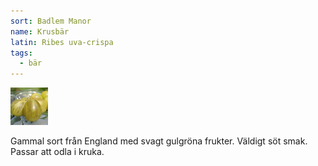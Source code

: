 ```yaml
---
sort: Badlem Manor
name: Krusbär
latin: Ribes uva-crispa
tags:
  - bär
---
```


<img src="/img/ribes-uva-crispa-badlem-manor.jpg" width="60" data-srcset="1x, 1.5x, 2x" alt="Ribes uva-crispa Badlem Manor" data-attribution="https://deaflora.de">

Gammal sort från England med svagt gulgröna frukter. Väldigt söt smak. Passar att odla i kruka.
